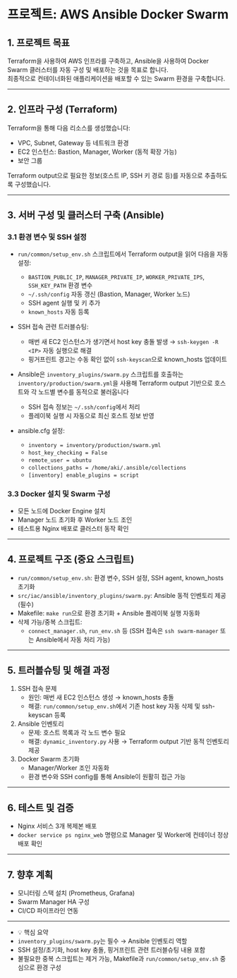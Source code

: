 # 프로젝트: AWS Ansible Docker Swarm

## 1. 프로젝트 목표
Terraform을 사용하여 AWS 인프라를 구축하고, Ansible을 사용하여 Docker Swarm 클러스터를 자동 구성 및 배포하는 것을 목표로 합니다.  
최종적으로 컨테이너화된 애플리케이션을 배포할 수 있는 Swarm 환경을 구축합니다.

---

## 2. 인프라 구성 (Terraform)
Terraform을 통해 다음 리소스를 생성했습니다:

- VPC, Subnet, Gateway 등 네트워크 환경
- EC2 인스턴스: Bastion, Manager, Worker (동적 확장 가능)
- 보안 그룹

Terraform output으로 필요한 정보(호스트 IP, SSH 키 경로 등)를 자동으로 추출하도록 구성했습니다.

---

## 3. 서버 구성 및 클러스터 구축 (Ansible)

### 3.1 환경 변수 및 SSH 설정
- `run/common/setup_env.sh` 스크립트에서 Terraform output을 읽어 다음을 자동 설정:
  - `BASTION_PUBLIC_IP`, `MANAGER_PRIVATE_IP`, `WORKER_PRIVATE_IPS`, `SSH_KEY_PATH` 환경 변수
  - `~/.ssh/config` 자동 갱신 (Bastion, Manager, Worker 노드)
  - SSH agent 실행 및 키 추가
  - `known_hosts` 자동 등록
- SSH 접속 관련 트러블슈팅:
  - 매번 새 EC2 인스턴스가 생기면서 host key 충돌 발생 → `ssh-keygen -R <IP>` 자동 실행으로 해결
  - 핑거프린트 경고는 수동 확인 없이 `ssh-keyscan`으로 known_hosts 업데이트

- Ansible은 `inventory_plugins/swarm.py` 스크립트를 호출하는 `inventory/production/swarm.yml`을 사용해 Terraform output 기반으로 호스트와 각 노드별 변수를 동적으로 불러옵니다
  - SSH 접속 정보는 `~/.ssh/config`에서 처리
  - 플레이북 실행 시 자동으로 최신 호스트 정보 반영
- ansible.cfg 설정:
  - `inventory = inventory/production/swarm.yml`
  - `host_key_checking = False`
  - `remote_user = ubuntu`
  - `collections_paths = /home/aki/.ansible/collections`
  - `[inventory] enable_plugins = script`

### 3.3 Docker 설치 및 Swarm 구성
- 모든 노드에 Docker Engine 설치
- Manager 노드 초기화 후 Worker 노드 조인
- 테스트용 Nginx 배포로 클러스터 동작 확인

---

## 4. 프로젝트 구조 (중요 스크립트)
- `run/common/setup_env.sh`: 환경 변수, SSH 설정, SSH agent, known_hosts 초기화
- `src/iac/ansible/inventory_plugins/swarm.py`: Ansible 동적 인벤토리 제공 (필수)
- Makefile: `make run`으로 환경 초기화 + Ansible 플레이북 실행 자동화
- 삭제 가능/중복 스크립트:
  - `connect_manager.sh`, `run_env.sh` 등 (SSH 접속은 `ssh swarm-manager` 또는 Ansible에서 자동 처리 가능)

---

## 5. 트러블슈팅 및 해결 과정
1. SSH 접속 문제
   - 원인: 매번 새 EC2 인스턴스 생성 → known_hosts 충돌
   - 해결: `run/common/setup_env.sh`에서 기존 host key 자동 삭제 및 ssh-keyscan 등록
2. Ansible 인벤토리
   - 문제: 호스트 목록과 각 노드 변수 필요
   - 해결: `dynamic_inventory.py` 사용 → Terraform output 기반 동적 인벤토리 제공
3. Docker Swarm 초기화
   - Manager/Worker 조인 자동화
   - 환경 변수와 SSH config를 통해 Ansible이 원활히 접근 가능

---

## 6. 테스트 및 검증
- Nginx 서비스 3개 복제본 배포
- `docker service ps nginx_web` 명령으로 Manager 및 Worker에 컨테이너 정상 배포 확인

---

## 7. 향후 계획
- 모니터링 스택 설치 (Prometheus, Grafana)
- Swarm Manager HA 구성
- CI/CD 파이프라인 연동

---

- 💡 핵심 요약
- `inventory_plugins/swarm.py`는 필수 → Ansible 인벤토리 역할
- SSH 설정/초기화, host key 충돌, 핑거프린트 관련 트러블슈팅 내용 포함
- 불필요한 중복 스크립트는 제거 가능, Makefile과 `run/common/setup_env.sh` 중심으로 환경 구성
